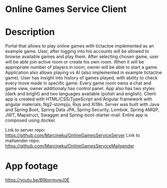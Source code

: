 # Online Games Service Client



# Description
Portal that allows to play online games with tictactoe implemented as an example game. User, after logging into his accounts will be
allowed to browse available games and play them. After selecting chosen game, user will be able join active room or create his own room.
When it will be appropriate number of players in room, owner will be able to start a game. Application also allows playing vs AI (also
implemented in example tictactoe game). User has insight into history of games played, with ability to check every move made in specific game. Every game room owns a chat and game view, owner additionaly has control panel. App also has two styles (dark and bright) and two languages available (polish and english). Client app is created with HTML/CSS/TypeScript and Angular framework with angular materials, Ng2-stompjs, Rxjs and Xi18n. Server was built with Java and Spring Boot, Spring Data JPA, Spring Security, Lombok, Spring AMQP, JWT, Mapstruct, Swagger and Spring-boot-starter-mail. Entire app is composed using docker.

Link to server repo: https://github.com/Marcineku/OnlineGamesServiceServer
Link to mailsender repo: https://github.com/Marcineku/OnlineGamesServiceMailsender

# App footage
https://youtu.be/B9bxrmvwJ0E
